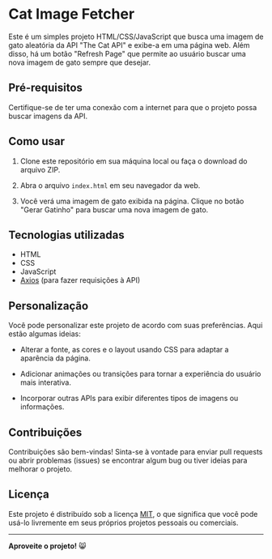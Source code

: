 # Cat Image Fetcher

Este é um simples projeto HTML/CSS/JavaScript que busca uma imagem de gato aleatória da API "The Cat API" e exibe-a em uma página web. Além disso, há um botão "Refresh Page" que permite ao usuário buscar uma nova imagem de gato sempre que desejar.

## Pré-requisitos

Certifique-se de ter uma conexão com a internet para que o projeto possa buscar imagens da API.

## Como usar

1. Clone este repositório em sua máquina local ou faça o download do arquivo ZIP.

2. Abra o arquivo `index.html` em seu navegador da web.

3. Você verá uma imagem de gato exibida na página. Clique no botão "Gerar Gatinho" para buscar uma nova imagem de gato.

## Tecnologias utilizadas

- HTML
- CSS
- JavaScript
- [Axios](https://github.com/axios/axios) (para fazer requisições à API)

## Personalização

Você pode personalizar este projeto de acordo com suas preferências. Aqui estão algumas ideias:

- Alterar a fonte, as cores e o layout usando CSS para adaptar a aparência da página.

- Adicionar animações ou transições para tornar a experiência do usuário mais interativa.

- Incorporar outras APIs para exibir diferentes tipos de imagens ou informações.

## Contribuições

Contribuições são bem-vindas! Sinta-se à vontade para enviar pull requests ou abrir problemas (issues) se encontrar algum bug ou tiver ideias para melhorar o projeto.

## Licença

Este projeto é distribuído sob a licença [MIT](LICENSE), o que significa que você pode usá-lo livremente em seus próprios projetos pessoais ou comerciais.

---

**Aproveite o projeto!** 😸
